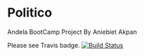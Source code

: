 # Politico
Andela BootCamp Project By Aniebiet Akpan

Please see Travis badge.
[![Build Status](https://travis-ci.org/elniebiet/Politico.svg?branch=ft-get-an-office-163629950)](https://travis-ci.org/elniebiet/Politico)
